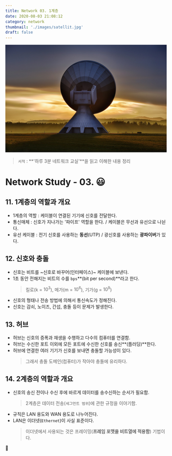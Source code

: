 ```yaml
---
title: Network 03. 1계층
date: 2020-08-03 21:08:12
category: network
thumbnail: './images/satellit.jpg'
draft: false
---
```


![](./images/satellit.jpg)

> `서적` : **'하루 3분 네트워크 교실'**을 읽고 이해한 내용 정리

# Network Study - 03. 😃

## 11. 1계층의 역할과 개요

- 1계층의 역할 : 케이블이 연결된 기기에 신호를 전달한다.
- 통신매체 : 신호가 지나가는 '파이프' 역할을 한다. / 케이블은 무선과 유선으로 나뉜다.
- 유선 케이블 : 전기 신호를 사용하는 **동선**(UTP) / 광신호를 사용하는 **광파이버**가 있다.

## 12. 신호와 충돌

- 신호는 비트를 ~신호로 바꾸어(인터페이스)~ 케이블에 보낸다.
- 1초 동안 전해지는 비트의 수를 `bps`**(bit per second)**라고 한다.
  > 킬로(k = $10^3$), 메가(m = $10^6$), 기가(g = $10^9$)
- 신호의 형태나 전송 방법에 의해서 통신속도가 정해진다.
- 신호는 감쇠, 노이즈, 간섭, 충돌 등이 문제가 발생한다.

## 13. 허브

- 허브는 신호의 증폭과 재생을 수행하고 다수의 컴퓨터를 연결함.
- 허브는 수신한 포트 이외에 모든 포트에 수신한 신호를 송신**(플러딩)**한다.
- 허브에 연결한 여러 기기가 신호를 보내면 충돌할 가능성이 있다.
  > 그래서 충돌 도메인(컴퓨터)가 작아야 충돌에 유리하다.

## 14. 2계층의 역할과 개요

- 신호의 송신 전이나 수신 후에 바르게 데이터를 송수신하는 순서가 필요함.
  > 2계층은 데이터 전송(`세그먼트 범위`)에 관한 규정을 이야기함.
- 규칙은 LAN 용도와 WAN 용도로 나누어진다.
- LAN은 이더넷(`Ethernet`)이 사실 표준이다.
  > 이더넷에서 사용되는 것은 프레이밍(**프레임 포맷을 비트열에 적용함**) 기법이다.

👋
